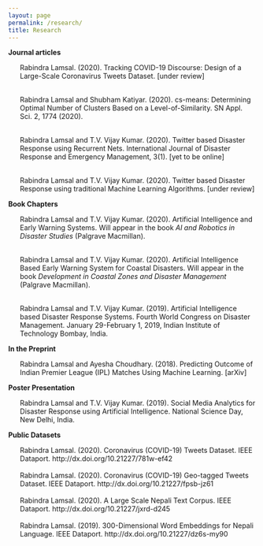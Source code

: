 ```yaml
---
layout: page
permalink: /research/
title: Research
---
```

<b>Journal articles</b>
<ul>

Rabindra Lamsal. (2020). Tracking COVID-19 Discourse: Design of a Large-Scale Coronavirus Tweets Dataset. [under review] <br><br>

Rabindra Lamsal and Shubham Katiyar. (2020). cs-means: Determining Optimal Number of Clusters Based on a Level-of-Similarity. SN Appl. Sci. 2, 1774 (2020).<br><br>

Rabindra Lamsal and T.V. Vijay Kumar. (2020). Twitter based Disaster Response using Recurrent Nets. International Journal of Disaster Response and Emergency Management, 3(1). [yet to be online]<br><br>

Rabindra Lamsal and T.V. Vijay Kumar. (2020). Twitter based Disaster Response using traditional Machine Learning Algorithms. [under review]

</ul>

<b>Book Chapters</b>

<ul>

Rabindra Lamsal and T.V. Vijay Kumar. (2020). Artificial Intelligence and Early Warning Systems. Will appear in the book <em>AI and Robotics in Disaster Studies</em>
(Palgrave Macmillan).<br><br>

Rabindra Lamsal and T.V. Vijay Kumar. (2020). Artificial Intelligence Based Early Warning System for Coastal Disasters. Will appear in the book <em>Development in
Coastal Zones and Disaster Management</em> (Palgrave Macmillan).<br><br>

Rabindra Lamsal and T.V. Vijay Kumar. (2019). Artificial Intelligence based Disaster Response Systems. Fourth World Congress on Disaster Management. January 29-February 1, 2019, Indian Institute of Technology Bombay, India.

</ul>

<b>In the Preprint</b>

<ul>

Rabindra Lamsal and Ayesha Choudhary. (2018). Predicting Outcome of Indian Premier League (IPL) Matches Using Machine Learning. [arXiv]

</ul>

<b>Poster Presentation</b>
<ul>

Rabindra Lamsal and T.V. Vijay Kumar. (2019). Social Media Analytics for Disaster Response using Artificial Intelligence. National Science Day, New Delhi, India.

</ul>

<b>Public Datasets</b>

<ul>
Rabindra Lamsal. (2020). Coronavirus (COVID-19) Tweets Dataset. IEEE Dataport. http://dx.doi.org/10.21227/781w-ef42<br><br>
Rabindra Lamsal. (2020). Coronavirus (COVID-19) Geo-tagged Tweets Dataset. IEEE Dataport. http://dx.doi.org/10.21227/fpsb-jz61<br><br>
Rabindra Lamsal. (2020). A Large Scale Nepali Text Corpus. IEEE Dataport. http://dx.doi.org/10.21227/jxrd-d245<br><br>
Rabindra Lamsal. (2019). 300-Dimensional Word Embeddings for Nepali Language. IEEE Dataport. http://dx.doi.org/10.21227/dz6s-my90
</ul>
